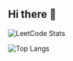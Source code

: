 ## Hi there 👋
![LeetCode Stats](https://leetcard.jacoblin.cool/rheemhanul?theme=light&font=Noto%20Sans)

![Top Langs](https://github-readme-stats.vercel.app/api/top-langs/?username=hanulrheem9218&layount=compact)
<!--
**hanulrheem9218/hanulrheem9218** is a ✨ _special_ ✨ repository because its `README.md` (this file) appears on your GitHub profile.

Here are some ideas to get you started:

- 🔭 I’m currently working on ...
- 🌱 I’m currently learning ...
- 👯 I’m looking to collaborate on ...
- 🤔 I’m looking for help with ...
- 💬 Ask me about ...
- 📫 How to reach me: ...
- 😄 Pronouns: ...
- ⚡ Fun fact: ...
-->
